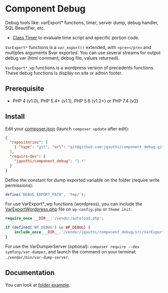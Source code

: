 # Component Debug
Debug tools like: varExport* functions, timer, server dump, debug handler, SQL Beautifier, etc.

* [Class Timer](src/Timer.php) to evaluate time script and specific portion code.

`VarExport*` functions is a `var_export()` extended, with `<pre></pre>` and multiples arguments $var exported. You can use several streams for output debug var (html comment, debug file, values returned).

`VarExport*_wp` functions is a wordpress version of precedents functions. These debug functions is display on site or admin footer. 


## Prerequisite

* PHP 4 (v1.0), PHP 5.4+ (v1.1), PHP 5.6 (v1.2+) or PHP 7.4 (v2)

## Install
Edit your [composer.json](https://getcomposer.org) (launch `composer update` after edit):
```json
{
  "repositories": [
    { "type": "git", "url": "git@github.com:jgauthi/component_debug.git" }
  ],
  "require-dev": {
    "jgauthi/component_debug": "1.*"
  }
}
```

Define the constant for dump exported variable on the folder (require write permissions):
```php
define('DEBUG_EXPORT_PATH', 'tmp/');
```

For use VarExport*_wp functions (wordpress), you can include the [VarExportWordpress.php](https://github.com/jgauthi/component_debug/tree/master/src/VarExportWordpress.php) file on `wp-config.php` or `theme init`:
```php
require_once __DIR__.'/vendor/autoload.php';

if (defined('WP_DEBUG') && WP_DEBUG) {
    include_once __DIR__.'/vendor/jgauthi/component_debug/src/VarExportWordpress.php';
}
```

For use the VarDumperServer (optional): `composer require --dev symfony/var-dumper`, and launch the command on your terminal: `./vendor/bin/var-dump-server`.

## Documentation
You can look at [folder example](https://github.com/jgauthi/component_debug/tree/master/example).

